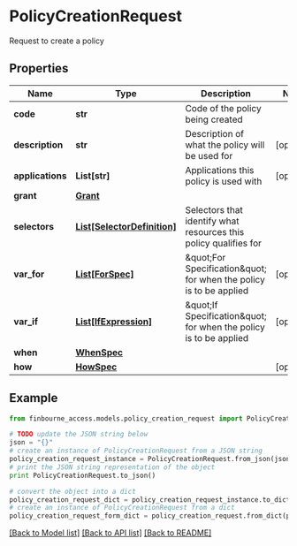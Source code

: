# PolicyCreationRequest

Request to create a policy

## Properties
Name | Type | Description | Notes
------------ | ------------- | ------------- | -------------
**code** | **str** | Code of the policy being created | 
**description** | **str** | Description of what the policy will be used for | [optional] 
**applications** | **List[str]** | Applications this policy is used with | [optional] 
**grant** | [**Grant**](Grant.md) |  | 
**selectors** | [**List[SelectorDefinition]**](SelectorDefinition.md) | Selectors that identify what resources this policy qualifies for | 
**var_for** | [**List[ForSpec]**](ForSpec.md) | \&quot;For Specification\&quot; for when the policy is to be applied | [optional] 
**var_if** | [**List[IfExpression]**](IfExpression.md) | \&quot;If Specification\&quot; for when the policy is to be applied | [optional] 
**when** | [**WhenSpec**](WhenSpec.md) |  | 
**how** | [**HowSpec**](HowSpec.md) |  | [optional] 

## Example

```python
from finbourne_access.models.policy_creation_request import PolicyCreationRequest

# TODO update the JSON string below
json = "{}"
# create an instance of PolicyCreationRequest from a JSON string
policy_creation_request_instance = PolicyCreationRequest.from_json(json)
# print the JSON string representation of the object
print PolicyCreationRequest.to_json()

# convert the object into a dict
policy_creation_request_dict = policy_creation_request_instance.to_dict()
# create an instance of PolicyCreationRequest from a dict
policy_creation_request_form_dict = policy_creation_request.from_dict(policy_creation_request_dict)
```
[[Back to Model list]](../README.md#documentation-for-models) [[Back to API list]](../README.md#documentation-for-api-endpoints) [[Back to README]](../README.md)


